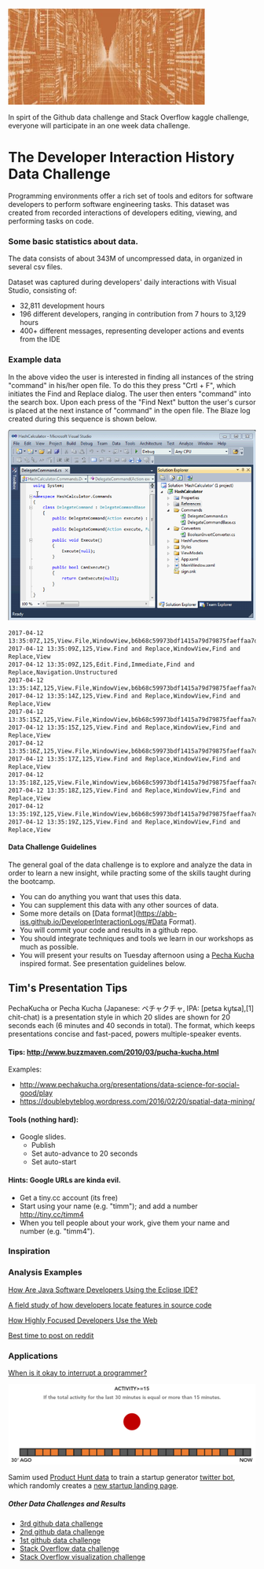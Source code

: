 ![PIC OF CHALLENGE](img/challenge.jpeg)

In spirt of the Github data challenge and Stack Overflow kaggle challenge, everyone will participate in an one week data challenge.

# The Developer Interaction History Data Challenge

Programming environments offer a rich set of tools and editors for software developers to perform software engineering tasks. This dataset was created from recorded interactions of developers editing, viewing, and performing tasks on code.

### Some basic statistics about data.

The data consists of about 343M of uncompressed data, in organized in several csv files.

Dataset was captured during developers' daily interactions with Visual Studio, consisting of:
* 32,811 development hours
* 196 different developers, ranging in contribution from 7 hours to 3,129 hours
* 400+ different messages, representing developer actions and events from the IDE

### Example data

In the above video the user is interested in finding all instances of the string "command" in his/her open file. To do this they press "Crtl + F", which initiates the Find and Replace dialog. The user then enters "command" into the search box. Upon each press of the "Find Next" button the user's cursor is placed at the next instance of "command" in the open file. The Blaze log created during this sequence is shown below. 

![search UI in Visual Studio](img/find.gif)

```
2017-04-12 13:35:07Z,125,View.File,WindowView,b6b68c59973bdf1415a79d79875faeffaa7d50d2,View
2017-04-12 13:35:09Z,125,View.Find and Replace,WindowView,Find and Replace,View
2017-04-12 13:35:09Z,125,Edit.Find,Immediate,Find and Replace,Navigation.Unstructured
2017-04-12 13:35:14Z,125,View.File,WindowView,b6b68c59973bdf1415a79d79875faeffaa7d50d2,View
2017-04-12 13:35:14Z,125,View.Find and Replace,WindowView,Find and Replace,View
2017-04-12 13:35:15Z,125,View.File,WindowView,b6b68c59973bdf1415a79d79875faeffaa7d50d2,View
2017-04-12 13:35:15Z,125,View.Find and Replace,WindowView,Find and Replace,View
2017-04-12 13:35:16Z,125,View.File,WindowView,b6b68c59973bdf1415a79d79875faeffaa7d50d2,View
2017-04-12 13:35:17Z,125,View.Find and Replace,WindowView,Find and Replace,View
2017-04-12 13:35:18Z,125,View.File,WindowView,b6b68c59973bdf1415a79d79875faeffaa7d50d2,View
2017-04-12 13:35:18Z,125,View.Find and Replace,WindowView,Find and Replace,View
2017-04-12 13:35:19Z,125,View.File,WindowView,b6b68c59973bdf1415a79d79875faeffaa7d50d2,View
2017-04-12 13:35:19Z,125,View.Find and Replace,WindowView,Find and Replace,View
```

#### Data Challenge Guidelines

The general goal of the data challenge is to explore and analyze the data in order to learn a new insight, while practing some of the skills taught during the bootcamp.

* You can do anything you want that uses this data.
* You can supplement this data with any other sources of data.
* Some more details on [Data format](https://abb-iss.github.io/DeveloperInteractionLogs/#Data Format).
* You will commit your code and results in a github repo.
* You should integrate techniques and tools we learn in our workshops as much as possible.
* You will present your results on Tuesday afternoon using a [Pecha Kucha](http://www.pechakucha.org/) inspired format. See presentation guidelines below.

## Tim's Presentation Tips

PechaKucha or Pecha Kucha (Japanese: ペチャクチャ, IPA: [petɕa ku͍̥tɕa],[1] chit-chat) is a presentation style in which 20 slides are shown for 20 seconds each (6 minutes and 40 seconds in total). The format, which keeps presentations concise and fast-paced, powers multiple-speaker events.

#### Tips: http://www.buzzmaven.com/2010/03/pucha-kucha.html
Examples:

* http://www.pechakucha.org/presentations/data-science-for-social-good/play
* https://doublebyteblog.wordpress.com/2016/02/20/spatial-data-mining/

#### Tools (nothing hard):

* Google slides.
   * Publish
   * Set auto-advance to 20 seconds
   * Set auto-start

#### Hints: Google URLs are kinda evil.

* Get a tiny.cc account (its free)
* Start using your name (e.g. "timm"); and add a number http://tiny.cc/timm4
* When you tell people about your work, give them your name and number (e.g. "timm4").

### Inspiration

### Analysis Examples

[How Are Java Software Developers Using the Eclipse IDE?](https://pdfs.semanticscholar.org/6dd3/8e533bf912364f8d5af73f66c67263933dd5.pdf)

[A field study of how developers locate features in source code](http://damevski.github.io/files/icse-2016-field-study.pdf)

[How Highly Focused Developers Use the Web](http://blog.codealike.com/how-highly-focused-developers-use-the-web/)

[Best time to post on reddit](http://ramiro.org/notebook/reddit-best-post-times/)

### Applications

[When is it okay to interrupt a programmer?](http://blog.codealike.com/when-ok-interrupt-developer/)

![red](img/red.png)

Samim used [Product Hunt data](https://www.producthunt.com) to train a startup generator [twitter bot](https://twitter.com/dailystartupbot), which randomly creates a [new startup landing page](https://startupbot.github.io/BeforeBreakfast/).


##### Other Data Challenges and Results

* [3rd github data challenge](https://github.com/blog/1892-third-annual-data-challenge-winners)
* [2nd github data challenge](https://github.com/blog/1544-data-challenge-ii-results)
* [1st github data challenge](https://github.com/blog/1162-github-data-challenge-winners)
* [Stack Overflow data challenge](https://www.kaggle.com/c/predict-closed-questions-on-stack-overflow)
* [Stack Overflow visualization challenge](https://www.kaggle.com/c/predict-closed-questions-on-stack-overflow/prospector#213)
